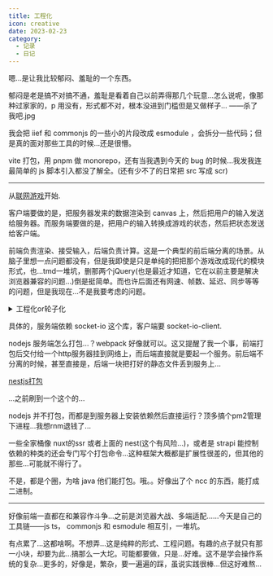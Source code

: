 ```yaml
---
title: 工程化
icon: creative
date: 2023-02-23
category:
  - 记录
  - 日记
---
```


嗯...是让我比较郁闷、羞耻的一个东西。

郁闷是老是搞不对搞不通，羞耻是看着自己以前弄得那几个玩意...怎么说呢，像那种过家家的，p 用没有，形式都不对，根本没进到门槛但是又做样子...
——杀了我吧.jpg

我会把 iief 和 commonjs 的一些小的片段改成 esmodule ，会拆分一些代码；但是真的面对那些工具的时候...还是很懵。

vite 打包，用 pnpm 做 monorepo，还有当我遇到今天的 bug 的时候...我发我连最简单的 js 脚本引入都没了解全。(还有少不了的日常把 src 写成 scr)

---

从[联网游戏](https://github.com/sgoedecke/socket-io-game/blob/master/BLOG.md)开始.

客户端要做的是，把服务器发来的数据渲染到 canvas 上，然后把用户的输入发送给服务器。而服务端要做的是，把用户的输入转换成游戏的状态，然后把状态发送给客户端。

前端负责渲染、接受输入，后端负责计算。这是一个典型的前后端分离的场景。从脑子里想一点问题都没有，但是我即使是只是单纯的把把那个游戏改成现代的模块形式，也...tmd一堆坑，删那两个jQuery(也是最近才知道，它在以前主要是解决浏览器兼容的问题...)倒是挺简单。而也许后面还有网速、帧数、延迟、同步等等的问题，但是我现在...不是我要考虑的问题。
<details>
<summary>工程化or轮子化</summary>

[这就是前端的整体风气，整体工程化水平低，标准不统一，每个人都以造轮子为荣，工具多到发指，却没几个好用的。舍本逐末。比如：小A的项目，页面状态不多，逻辑也不复杂。他在网上看见了redux很nb，很高端。很想学一下，他给自己的项目强行引入了redux。做完以后对自己一知半解的redux沾沾自喜，简历中也浓墨重彩的填上了，利用redux实现状态管理...... 看似很完美，但是他损失的是什么呢？他损失的是对项目整体最小复杂度判断的直觉，整体风险评估的能力，工具的适应场景边界的判断力。这些品质在他作为初级码农的时候可能无足轻重。](https://www.zhihu.com/question/441533092/answer/2572060475)

</details>

具体的，服务端依赖 socket-io 这个库，客户端要 socket-io-client.

nodejs 服务端怎么打包...？webpack 好像就可以。这又提醒了我一个事，前端打包后交付给一个http服务器挂到网络上，而后端直接就是要起一个服务。前后端不分离的时候，甚至直接是，后端一块把打好的静态文件丢到服务上...

[nestjs打包](https://juejin.cn/post/7065724860688760862)

...之前刷到一个这个的...

nodejs 并不打包，而都是到服务器上安装依赖然后直接运行？顶多搞个pm2管理下进程...我想rnm退钱了...

一些全家桶像 nuxt的ssr 或者上面的 nest(这个有风险...)，或者是 strapi 能控制依赖的种类的还会专门写个打包命令...这种框架大概都是扩展性很差的，但其他的那些...可能就不得行了。

不是，都是个圈，为啥 java 他们能打包。哦。。好像出了个 ncc 的东西，能打成二进制。

---

好像前端一直都在和兼容作斗争...之前是浏览器大战、多端适配......今天是自己的工具链——js ts， commonjs 和 esmodule 相互引，一堆坑。

有点累了...这都啥啊。不想弄...这是纯粹的形式、工程问题。有趣的点子就只有那一小块，却要为此...搞那么一大坨。可能都要做，只是...好难。这不是学会操作系统的复杂...更多的，好像是，繁杂，要一遍遍的踩，虽说实践很棒...但这好难熬...
